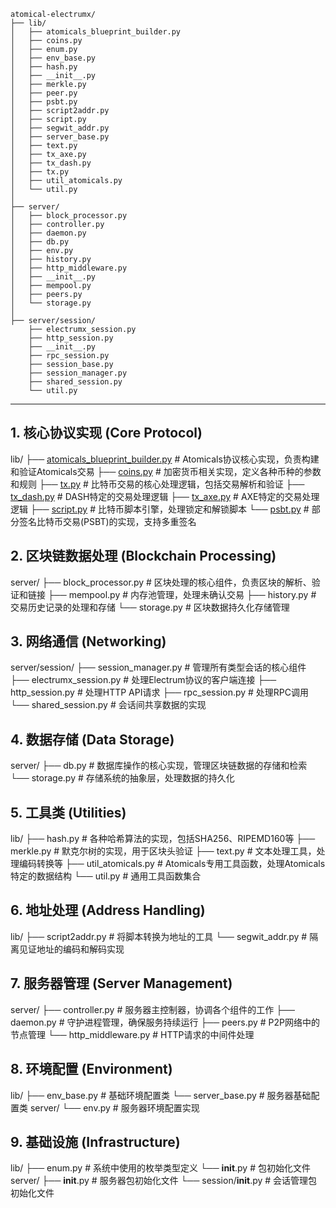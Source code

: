 ```
atomical-electrumx/
├── lib/
│   ├── atomicals_blueprint_builder.py  
│   ├── coins.py                        
│   ├── enum.py                         
│   ├── env_base.py                     
│   ├── hash.py                         
│   ├── __init__.py                     
│   ├── merkle.py                       
│   ├── peer.py                        
│   ├── psbt.py                         
│   ├── script2addr.py                  
│   ├── script.py                      
│   ├── segwit_addr.py                 
│   ├── server_base.py                 
│   ├── text.py                         
│   ├── tx_axe.py                       
│   ├── tx_dash.py                      
│   ├── tx.py                           
│   ├── util_atomicals.py              
│   └── util.py                         
│
├── server/
│   ├── block_processor.py              
│   ├── controller.py                   
│   ├── daemon.py                       
│   ├── db.py                           
│   ├── env.py                          
│   ├── history.py                      
│   ├── http_middleware.py              
│   ├── __init__.py                     
│   ├── mempool.py                      
│   ├── peers.py                        
│   └── storage.py                      
│
├── server/session/
    ├── electrumx_session.py            
    ├── http_session.py                 
    ├── __init__.py                     
    ├── rpc_session.py                  
    ├── session_base.py                
    ├── session_manager.py              
    ├── shared_session.py               
    └── util.py                        

```
--- 

## 1. 核心协议实现 (Core Protocol)

lib/
├── [atomicals_blueprint_builder.py](./CoreProtocol/atomicals_blueprint_builder.md)  # Atomicals协议核心实现，负责构建和验证Atomicals交易
├── [coins.py](./CoreProtocol/coins.md)                        # 加密货币相关实现，定义各种币种的参数和规则
├── [tx.py](./CoreProtocol/tx.md)                          # 比特币交易的核心处理逻辑，包括交易解析和验证
├── [tx_dash.py](./CoreProtocol/tx_dash.md)                     # DASH特定的交易处理逻辑
├── [tx_axe.py](./CoreProtocol/tx_axe.md)                      # AXE特定的交易处理逻辑
├── [script.py](./CoreProtocol/script.md)                      # 比特币脚本引擎，处理锁定和解锁脚本
└── [psbt.py](./CoreProtocol/psbt.md)                        # 部分签名比特币交易(PSBT)的实现，支持多重签名

## 2. 区块链数据处理 (Blockchain Processing)
server/
├── block_processor.py             # 区块处理的核心组件，负责区块的解析、验证和链接
├── mempool.py                     # 内存池管理，处理未确认交易
├── history.py                     # 交易历史记录的处理和存储
└── storage.py                     # 区块数据持久化存储管理

## 3. 网络通信 (Networking)
server/session/
├── session_manager.py             # 管理所有类型会话的核心组件
├── electrumx_session.py           # 处理Electrum协议的客户端连接
├── http_session.py                # 处理HTTP API请求
├── rpc_session.py                 # 处理RPC调用
└── shared_session.py              # 会话间共享数据的实现
## 4. 数据存储 (Data Storage)
server/
├── db.py                          # 数据库操作的核心实现，管理区块链数据的存储和检索
└── storage.py                     # 存储系统的抽象层，处理数据的持久化
## 5. 工具类 (Utilities)
lib/
├── hash.py                        # 各种哈希算法的实现，包括SHA256、RIPEMD160等
├── merkle.py                      # 默克尔树的实现，用于区块头验证
├── text.py                        # 文本处理工具，处理编码转换等
├── util_atomicals.py              # Atomicals专用工具函数，处理Atomicals特定的数据结构
└── util.py                        # 通用工具函数集合
## 6. 地址处理 (Address Handling)
lib/
├── script2addr.py                 # 将脚本转换为地址的工具
└── segwit_addr.py                 # 隔离见证地址的编码和解码实现
## 7. 服务器管理 (Server Management)
server/
├── controller.py                  # 服务器主控制器，协调各个组件的工作
├── daemon.py                      # 守护进程管理，确保服务持续运行
├── peers.py                       # P2P网络中的节点管理
└── http_middleware.py             # HTTP请求的中间件处理
## 8. 环境配置 (Environment)
lib/
├── env_base.py                    # 基础环境配置类
└── server_base.py                 # 服务器基础配置类
server/
└── env.py                         # 服务器环境配置实现
## 9. 基础设施 (Infrastructure)
lib/
├── enum.py                        # 系统中使用的枚举类型定义
└── __init__.py                    # 包初始化文件
server/
├── __init__.py                    # 服务器包初始化文件
└── session/__init__.py            # 会话管理包初始化文件